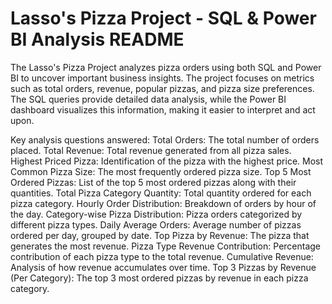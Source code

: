 # Lasso's Pizza Project - SQL & Power BI Analysis README
The Lasso's Pizza Project analyzes pizza orders using both SQL and Power BI to uncover important business insights. 
The project focuses on metrics such as total orders, revenue, popular pizzas, and pizza size preferences. 
The SQL queries provide detailed data analysis, while the Power BI dashboard visualizes this information, making it easier to interpret and act upon.

Key analysis questions answered:
Total Orders: The total number of orders placed.
Total Revenue: Total revenue generated from all pizza sales.
Highest Priced Pizza: Identification of the pizza with the highest price.
Most Common Pizza Size: The most frequently ordered pizza size.
Top 5 Most Ordered Pizzas: List of the top 5 most ordered pizzas along with their quantities.
Total Pizza Category Quantity: Total quantity ordered for each pizza category.
Hourly Order Distribution: Breakdown of orders by hour of the day.
Category-wise Pizza Distribution: Pizza orders categorized by different pizza types.
Daily Average Orders: Average number of pizzas ordered per day, grouped by date.
Top Pizza by Revenue: The pizza that generates the most revenue.
Pizza Type Revenue Contribution: Percentage contribution of each pizza type to the total revenue.
Cumulative Revenue: Analysis of how revenue accumulates over time.
Top 3 Pizzas by Revenue (Per Category): The top 3 most ordered pizzas by revenue in each pizza category.
